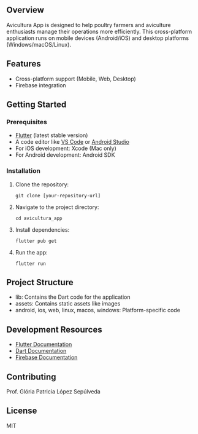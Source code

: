 ## Overview

Avicultura App is designed to help poultry farmers and aviculture enthusiasts manage their operations more efficiently. This cross-platform application runs on mobile devices (Android/iOS) and desktop platforms (Windows/macOS/Linux).

## Features

- Cross-platform support (Mobile, Web, Desktop)
- Firebase integration

## Getting Started

### Prerequisites

- [Flutter](https://flutter.dev/docs/get-started/install) (latest stable version)
- A code editor like [VS Code](https://code.visualstudio.com/) or [Android Studio](https://developer.android.com/studio)
- For iOS development: Xcode (Mac only)
- For Android development: Android SDK

### Installation

1. Clone the repository:
   ```
   git clone [your-repository-url]
   ```

2. Navigate to the project directory:
   ```
   cd avicultura_app
   ```

3. Install dependencies:
   ```
   flutter pub get
   ```

4. Run the app:
   ```
   flutter run
   ```

## Project Structure

- lib: Contains the Dart code for the application
- assets: Contains static assets like images
- android, ios, web, linux, macos, windows: Platform-specific code

## Development Resources

- [Flutter Documentation](https://docs.flutter.dev/)
- [Dart Documentation](https://dart.dev/guides)
- [Firebase Documentation](https://firebase.google.com/docs)

## Contributing

Prof. Glória Patricia López Sepúlveda

## License

MIT
